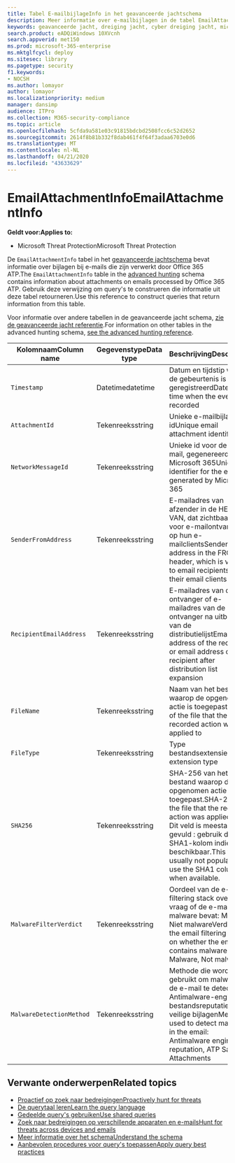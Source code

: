 ```yaml
---
title: Tabel E-mailbijlageInfo in het geavanceerde jachtschema
description: Meer informatie over e-mailbijlagen in de tabel EmailAttachmentInfo van het geavanceerde jachtschema
keywords: geavanceerde jacht, dreiging jacht, cyber dreiging jacht, microsoft bedreiging bescherming, Microsoft 365, mtp, m365, zoeken, query, telemetrie, schema referentie, kusto, tabel, kolom, gegevenstype, beschrijving, EmailAttachmentInfo, netwerk bericht id, afzender, ontvanger, bijlage id, bijlage naam, malware vonnis
search.product: eADQiWindows 10XVcnh
search.appverid: met150
ms.prod: microsoft-365-enterprise
ms.mktglfcycl: deploy
ms.sitesec: library
ms.pagetype: security
f1.keywords:
- NOCSH
ms.author: lomayor
author: lomayor
ms.localizationpriority: medium
manager: dansimp
audience: ITPro
ms.collection: M365-security-compliance
ms.topic: article
ms.openlocfilehash: 5cfda9a581e03c91815bdcbd2508fcc6c52d2652
ms.sourcegitcommit: 2614f8b81b332f8dab461f4f64f3adaa6703e0d6
ms.translationtype: MT
ms.contentlocale: nl-NL
ms.lasthandoff: 04/21/2020
ms.locfileid: "43633629"
---
```

# <a name="emailattachmentinfo"></a><span data-ttu-id="b2714-104">EmailAttachmentInfo</span><span class="sxs-lookup"><span data-stu-id="b2714-104">EmailAttachmentInfo</span></span>

<span data-ttu-id="b2714-105">**Geldt voor:**</span><span class="sxs-lookup"><span data-stu-id="b2714-105">**Applies to:**</span></span>
- <span data-ttu-id="b2714-106">Microsoft Threat Protection</span><span class="sxs-lookup"><span data-stu-id="b2714-106">Microsoft Threat Protection</span></span>



<span data-ttu-id="b2714-107">De `EmailAttachmentInfo` tabel in het [geavanceerde jachtschema](advanced-hunting-overview.md) bevat informatie over bijlagen bij e-mails die zijn verwerkt door Office 365 ATP.</span><span class="sxs-lookup"><span data-stu-id="b2714-107">The `EmailAttachmentInfo` table in the [advanced hunting](advanced-hunting-overview.md) schema contains information about attachments on emails processed by Office 365 ATP.</span></span> <span data-ttu-id="b2714-108">Gebruik deze verwijzing om query's te construeren die informatie uit deze tabel retourneren.</span><span class="sxs-lookup"><span data-stu-id="b2714-108">Use this reference to construct queries that return information from this table.</span></span>

<span data-ttu-id="b2714-109">Voor informatie over andere tabellen in de geavanceerde jacht schema, [zie de geavanceerde jacht referentie](advanced-hunting-schema-tables.md).</span><span class="sxs-lookup"><span data-stu-id="b2714-109">For information on other tables in the advanced hunting schema, [see the advanced hunting reference](advanced-hunting-schema-tables.md).</span></span>

| <span data-ttu-id="b2714-110">Kolomnaam</span><span class="sxs-lookup"><span data-stu-id="b2714-110">Column name</span></span> | <span data-ttu-id="b2714-111">Gegevenstype</span><span class="sxs-lookup"><span data-stu-id="b2714-111">Data type</span></span> | <span data-ttu-id="b2714-112">Beschrijving</span><span class="sxs-lookup"><span data-stu-id="b2714-112">Description</span></span> |
|-------------|-----------|-------------|
| `Timestamp` | <span data-ttu-id="b2714-113">Datetime</span><span class="sxs-lookup"><span data-stu-id="b2714-113">datetime</span></span> | <span data-ttu-id="b2714-114">Datum en tijdstip waarop de gebeurtenis is geregistreerd</span><span class="sxs-lookup"><span data-stu-id="b2714-114">Date and time when the event was recorded</span></span> |
| `AttachmentId` | <span data-ttu-id="b2714-115">Tekenreeks</span><span class="sxs-lookup"><span data-stu-id="b2714-115">string</span></span> | <span data-ttu-id="b2714-116">Unieke e-mailbijlage-id</span><span class="sxs-lookup"><span data-stu-id="b2714-116">Unique email attachment identifier</span></span> |
| `NetworkMessageId` | <span data-ttu-id="b2714-117">Tekenreeks</span><span class="sxs-lookup"><span data-stu-id="b2714-117">string</span></span> | <span data-ttu-id="b2714-118">Unieke id voor de e-mail, gegenereerd door Microsoft 365</span><span class="sxs-lookup"><span data-stu-id="b2714-118">Unique identifier for the email, generated by Microsoft 365</span></span> |
| `SenderFromAddress` | <span data-ttu-id="b2714-119">Tekenreeks</span><span class="sxs-lookup"><span data-stu-id="b2714-119">string</span></span> | <span data-ttu-id="b2714-120">E-mailadres van afzender in de HEADER VAN, dat zichtbaar is voor e-mailontvangers op hun e-mailclients</span><span class="sxs-lookup"><span data-stu-id="b2714-120">Sender email address in the FROM header, which is visible to email recipients on their email clients</span></span> |
| `RecipientEmailAddress` | <span data-ttu-id="b2714-121">Tekenreeks</span><span class="sxs-lookup"><span data-stu-id="b2714-121">string</span></span> | <span data-ttu-id="b2714-122">E-mailadres van de ontvanger of e-mailadres van de ontvanger na uitbreiding van de distributielijst</span><span class="sxs-lookup"><span data-stu-id="b2714-122">Email address of the recipient, or email address of the recipient after distribution list expansion</span></span> |
| `FileName` | <span data-ttu-id="b2714-123">Tekenreeks</span><span class="sxs-lookup"><span data-stu-id="b2714-123">string</span></span> | <span data-ttu-id="b2714-124">Naam van het bestand waarop de opgenomen actie is toegepast</span><span class="sxs-lookup"><span data-stu-id="b2714-124">Name of the file that the recorded action was applied to</span></span> |
| `FileType` | <span data-ttu-id="b2714-125">Tekenreeks</span><span class="sxs-lookup"><span data-stu-id="b2714-125">string</span></span> | <span data-ttu-id="b2714-126">Type bestandsextensie</span><span class="sxs-lookup"><span data-stu-id="b2714-126">File extension type</span></span> |
| `SHA256` | <span data-ttu-id="b2714-127">Tekenreeks</span><span class="sxs-lookup"><span data-stu-id="b2714-127">string</span></span> | <span data-ttu-id="b2714-128">SHA-256 van het bestand waarop de opgenomen actie is toegepast.</span><span class="sxs-lookup"><span data-stu-id="b2714-128">SHA-256 of the file that the recorded action was applied to.</span></span> <span data-ttu-id="b2714-129">Dit veld is meestal niet gevuld : gebruik de SHA1-kolom indien beschikbaar.</span><span class="sxs-lookup"><span data-stu-id="b2714-129">This field is usually not populated — use the SHA1 column when available.</span></span> |
| `MalwareFilterVerdict` | <span data-ttu-id="b2714-130">Tekenreeks</span><span class="sxs-lookup"><span data-stu-id="b2714-130">string</span></span> | <span data-ttu-id="b2714-131">Oordeel van de e-mail filtering stack over de vraag of de e-mail malware bevat: Malware, Niet malware</span><span class="sxs-lookup"><span data-stu-id="b2714-131">Verdict of the email filtering stack on whether the email contains malware: Malware, Not malware</span></span> |
| `MalwareDetectionMethod` | <span data-ttu-id="b2714-132">Tekenreeks</span><span class="sxs-lookup"><span data-stu-id="b2714-132">string</span></span> | <span data-ttu-id="b2714-133">Methode die wordt gebruikt om malware in de e-mail te detecteren: Antimalware-engine, bestandsreputatie, ATP-veilige bijlagen</span><span class="sxs-lookup"><span data-stu-id="b2714-133">Method used to detect malware in the email: Antimalware engine, File reputation, ATP Safe Attachments</span></span> |

## <a name="related-topics"></a><span data-ttu-id="b2714-134">Verwante onderwerpen</span><span class="sxs-lookup"><span data-stu-id="b2714-134">Related topics</span></span>
- [<span data-ttu-id="b2714-135">Proactief op zoek naar bedreigingen</span><span class="sxs-lookup"><span data-stu-id="b2714-135">Proactively hunt for threats</span></span>](advanced-hunting-overview.md)
- [<span data-ttu-id="b2714-136">De querytaal leren</span><span class="sxs-lookup"><span data-stu-id="b2714-136">Learn the query language</span></span>](advanced-hunting-query-language.md)
- [<span data-ttu-id="b2714-137">Gedeelde query's gebruiken</span><span class="sxs-lookup"><span data-stu-id="b2714-137">Use shared queries</span></span>](advanced-hunting-shared-queries.md)
- [<span data-ttu-id="b2714-138">Zoek naar bedreigingen op verschillende apparaten en e-mails</span><span class="sxs-lookup"><span data-stu-id="b2714-138">Hunt for threats across devices and emails</span></span>](advanced-hunting-query-emails-devices.md)
- [<span data-ttu-id="b2714-139">Meer informatie over het schema</span><span class="sxs-lookup"><span data-stu-id="b2714-139">Understand the schema</span></span>](advanced-hunting-schema-tables.md)
- [<span data-ttu-id="b2714-140">Aanbevolen procedures voor query's toepassen</span><span class="sxs-lookup"><span data-stu-id="b2714-140">Apply query best practices</span></span>](advanced-hunting-best-practices.md)
